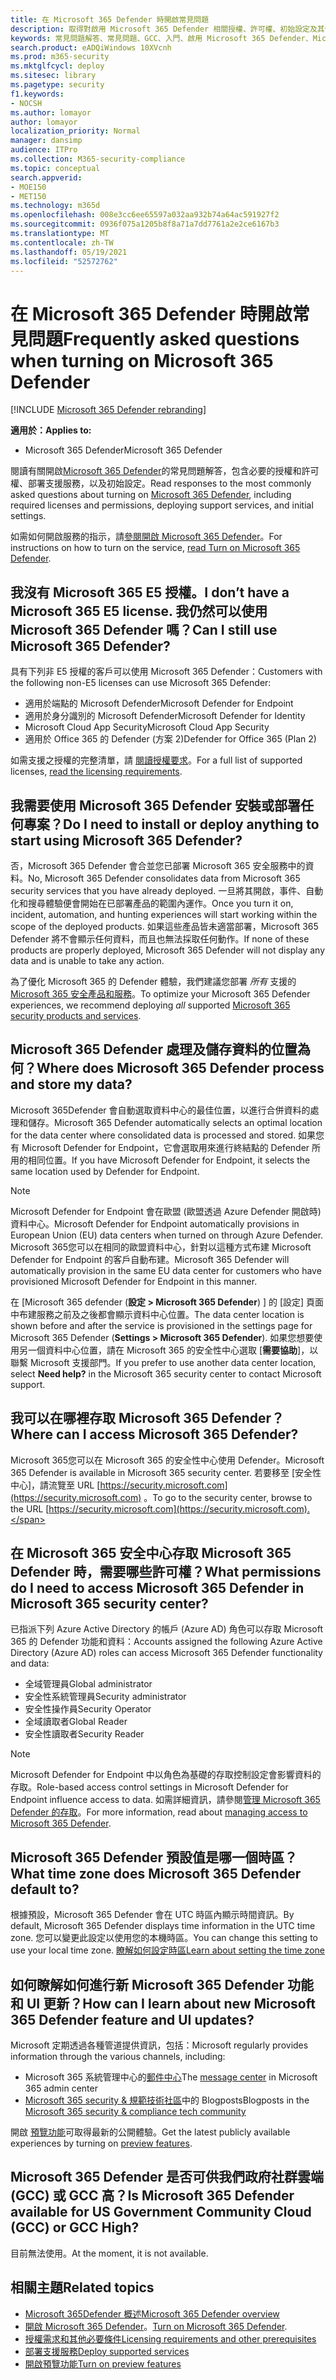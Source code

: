```yaml
---
title: 在 Microsoft 365 Defender 時開啟常見問題
description: 取得對啟用 Microsoft 365 Defender 相關授權、許可權、初始設定及其他產品及服務的最常見問題的答案。
keywords: 常見問題解答、常見問題、GCC、入門、啟用 Microsoft 365 Defender、Microsoft 365 defender、M365、security、data location、必要許可權、授權資格、設定頁面
search.product: eADQiWindows 10XVcnh
ms.prod: m365-security
ms.mktglfcycl: deploy
ms.sitesec: library
ms.pagetype: security
f1.keywords:
- NOCSH
ms.author: lomayor
author: lomayor
localization_priority: Normal
manager: dansimp
audience: ITPro
ms.collection: M365-security-compliance
ms.topic: conceptual
search.appverid:
- MOE150
- MET150
ms.technology: m365d
ms.openlocfilehash: 008e3cc6ee65597a032aa932b74a64ac591927f2
ms.sourcegitcommit: 0936f075a1205b8f8a71a7dd7761a2e2ce6167b3
ms.translationtype: MT
ms.contentlocale: zh-TW
ms.lasthandoff: 05/19/2021
ms.locfileid: "52572762"
---
```

# <a name="frequently-asked-questions-when-turning-on-microsoft-365-defender"></a><span data-ttu-id="e3e37-104">在 Microsoft 365 Defender 時開啟常見問題</span><span class="sxs-lookup"><span data-stu-id="e3e37-104">Frequently asked questions when turning on Microsoft 365 Defender</span></span>

[!INCLUDE [Microsoft 365 Defender rebranding](../includes/microsoft-defender.md)]


<span data-ttu-id="e3e37-105">**適用於：**</span><span class="sxs-lookup"><span data-stu-id="e3e37-105">**Applies to:**</span></span>
- <span data-ttu-id="e3e37-106">Microsoft 365 Defender</span><span class="sxs-lookup"><span data-stu-id="e3e37-106">Microsoft 365 Defender</span></span>

<span data-ttu-id="e3e37-107">閱讀有關開啟[Microsoft 365 Defender](microsoft-365-defender.md)的常見問題解答，包含必要的授權和許可權、部署支援服務，以及初始設定。</span><span class="sxs-lookup"><span data-stu-id="e3e37-107">Read responses to the most commonly asked questions about turning on [Microsoft 365 Defender](microsoft-365-defender.md), including required licenses and permissions, deploying support services, and initial settings.</span></span>

<span data-ttu-id="e3e37-108">如需如何開啟服務的指示，請[參閱開啟 Microsoft 365 Defender](m365d-enable.md)。</span><span class="sxs-lookup"><span data-stu-id="e3e37-108">For instructions on how to turn on the service, [read Turn on Microsoft 365 Defender](m365d-enable.md).</span></span>

## <a name="i-dont-have-a-microsoft-365-e5-license-can-i-still-use-microsoft-365-defender"></a><span data-ttu-id="e3e37-109">我沒有 Microsoft 365 E5 授權。</span><span class="sxs-lookup"><span data-stu-id="e3e37-109">I don’t have a Microsoft 365 E5 license.</span></span> <span data-ttu-id="e3e37-110">我仍然可以使用 Microsoft 365 Defender 嗎？</span><span class="sxs-lookup"><span data-stu-id="e3e37-110">Can I still use Microsoft 365 Defender?</span></span>

<span data-ttu-id="e3e37-111">具有下列非 E5 授權的客戶可以使用 Microsoft 365 Defender：</span><span class="sxs-lookup"><span data-stu-id="e3e37-111">Customers with the following non-E5 licenses can use Microsoft 365 Defender:</span></span>

- <span data-ttu-id="e3e37-112">適用於端點的 Microsoft Defender</span><span class="sxs-lookup"><span data-stu-id="e3e37-112">Microsoft Defender for Endpoint</span></span>
- <span data-ttu-id="e3e37-113">適用於身分識別的 Microsoft Defender</span><span class="sxs-lookup"><span data-stu-id="e3e37-113">Microsoft Defender for Identity</span></span>
- <span data-ttu-id="e3e37-114">Microsoft Cloud App Security</span><span class="sxs-lookup"><span data-stu-id="e3e37-114">Microsoft Cloud App Security</span></span>
- <span data-ttu-id="e3e37-115">適用於 Office 365 的 Defender (方案 2)</span><span class="sxs-lookup"><span data-stu-id="e3e37-115">Defender for Office 365 (Plan 2)</span></span>
 
<span data-ttu-id="e3e37-116">如需支援之授權的完整清單，請 [閱讀授權要求](prerequisites.md#licensing-requirements)。</span><span class="sxs-lookup"><span data-stu-id="e3e37-116">For a full list of supported licenses, [read the licensing requirements](prerequisites.md#licensing-requirements).</span></span>

## <a name="do-i-need-to-install-or-deploy-anything-to-start-using-microsoft-365-defender"></a><span data-ttu-id="e3e37-117">我需要使用 Microsoft 365 Defender 安裝或部署任何專案？</span><span class="sxs-lookup"><span data-stu-id="e3e37-117">Do I need to install or deploy anything to start using Microsoft 365 Defender?</span></span>

<span data-ttu-id="e3e37-118">否，Microsoft 365 Defender 會合並您已部署 Microsoft 365 安全服務中的資料。</span><span class="sxs-lookup"><span data-stu-id="e3e37-118">No, Microsoft 365 Defender consolidates data from Microsoft 365 security services that you have already deployed.</span></span> <span data-ttu-id="e3e37-119">一旦將其開啟，事件、自動化和搜尋體驗便會開始在已部署產品的範圍內運作。</span><span class="sxs-lookup"><span data-stu-id="e3e37-119">Once you turn it on, incident, automation, and hunting experiences will start working within the scope of the deployed products.</span></span> <span data-ttu-id="e3e37-120">如果這些產品皆未適當部署，Microsoft 365 Defender 將不會顯示任何資料，而且也無法採取任何動作。</span><span class="sxs-lookup"><span data-stu-id="e3e37-120">If none of these products are properly deployed, Microsoft 365 Defender will not display any data and is unable to take any action.</span></span>

<span data-ttu-id="e3e37-121">為了優化 Microsoft 365 的 Defender 體驗，我們建議您部署 *所有* 支援的 [Microsoft 365 安全產品和服務](deploy-supported-services.md)。</span><span class="sxs-lookup"><span data-stu-id="e3e37-121">To optimize your Microsoft 365 Defender experiences, we recommend deploying *all* supported [Microsoft 365 security products and services](deploy-supported-services.md).</span></span>

## <a name="where-does-microsoft-365-defender-process-and-store-my-data"></a><span data-ttu-id="e3e37-122">Microsoft 365 Defender 處理及儲存資料的位置為何？</span><span class="sxs-lookup"><span data-stu-id="e3e37-122">Where does Microsoft 365 Defender process and store my data?</span></span>
<span data-ttu-id="e3e37-123">Microsoft 365Defender 會自動選取資料中心的最佳位置，以進行合併資料的處理和儲存。</span><span class="sxs-lookup"><span data-stu-id="e3e37-123">Microsoft 365 Defender automatically selects an optimal location for the data center where consolidated data is processed and stored.</span></span> <span data-ttu-id="e3e37-124">如果您有 Microsoft Defender for Endpoint，它會選取用來進行終結點的 Defender 所用的相同位置。</span><span class="sxs-lookup"><span data-stu-id="e3e37-124">If you have Microsoft Defender for Endpoint, it selects the same location used by Defender for Endpoint.</span></span>

>[!NOTE]
><span data-ttu-id="e3e37-125">Microsoft Defender for Endpoint 會在歐盟 (歐盟透過 Azure Defender 開啟時) 資料中心。</span><span class="sxs-lookup"><span data-stu-id="e3e37-125">Microsoft Defender for Endpoint automatically provisions in European Union (EU) data centers when turned on through Azure Defender.</span></span> <span data-ttu-id="e3e37-126">Microsoft 365您可以在相同的歐盟資料中心，針對以這種方式布建 Microsoft Defender for Endpoint 的客戶自動布建。</span><span class="sxs-lookup"><span data-stu-id="e3e37-126">Microsoft 365 Defender will automatically provision in the same EU data center for customers who have provisioned Microsoft Defender for Endpoint in this manner.</span></span> 

<span data-ttu-id="e3e37-127">在 [Microsoft 365 defender (**設定 > Microsoft 365 Defender**) ] 的 [設定] 頁面中布建服務之前及之後都會顯示資料中心位置。</span><span class="sxs-lookup"><span data-stu-id="e3e37-127">The data center location is shown before and after the service is provisioned in the settings page for Microsoft 365 Defender (**Settings > Microsoft 365 Defender**).</span></span> <span data-ttu-id="e3e37-128">如果您想要使用另一個資料中心位置，請在 Microsoft 365 的安全性中心選取 [**需要協助**]，以聯繫 Microsoft 支援部門。</span><span class="sxs-lookup"><span data-stu-id="e3e37-128">If you prefer to use another data center location, select **Need help?** in the Microsoft 365 security center to contact Microsoft support.</span></span>

## <a name="where-can-i-access-microsoft-365-defender"></a><span data-ttu-id="e3e37-129">我可以在哪裡存取 Microsoft 365 Defender？</span><span class="sxs-lookup"><span data-stu-id="e3e37-129">Where can I access Microsoft 365 Defender?</span></span>

<span data-ttu-id="e3e37-130">Microsoft 365您可以在 Microsoft 365 的安全性中心使用 Defender。</span><span class="sxs-lookup"><span data-stu-id="e3e37-130">Microsoft 365 Defender is available in Microsoft 365 security center.</span></span> <span data-ttu-id="e3e37-131">若要移至 [安全性中心]，請流覽至 URL [https://security.microsoft.com](https://security.microsoft.com) 。</span><span class="sxs-lookup"><span data-stu-id="e3e37-131">To go to the security center, browse to the URL [https://security.microsoft.com](https://security.microsoft.com).</span></span>

##  <a name="what-permissions-do-i-need-to-access-microsoft-365-defender-in-microsoft-365-security-center"></a><span data-ttu-id="e3e37-132">在 Microsoft 365 安全中心存取 Microsoft 365 Defender 時，需要哪些許可權？</span><span class="sxs-lookup"><span data-stu-id="e3e37-132">What permissions do I need to access Microsoft 365 Defender in Microsoft 365 security center?</span></span>

<span data-ttu-id="e3e37-133">已指派下列 Azure Active Directory 的帳戶 (Azure AD) 角色可以存取 Microsoft 365 的 Defender 功能和資料：</span><span class="sxs-lookup"><span data-stu-id="e3e37-133">Accounts assigned the following Azure Active Directory (Azure AD) roles can access Microsoft 365 Defender functionality and data:</span></span>

- <span data-ttu-id="e3e37-134">全域管理員</span><span class="sxs-lookup"><span data-stu-id="e3e37-134">Global administrator</span></span>
- <span data-ttu-id="e3e37-135">安全性系統管理員</span><span class="sxs-lookup"><span data-stu-id="e3e37-135">Security administrator</span></span>
- <span data-ttu-id="e3e37-136">安全性操作員</span><span class="sxs-lookup"><span data-stu-id="e3e37-136">Security Operator</span></span>
- <span data-ttu-id="e3e37-137">全域讀取者</span><span class="sxs-lookup"><span data-stu-id="e3e37-137">Global Reader</span></span>
- <span data-ttu-id="e3e37-138">安全性讀取者</span><span class="sxs-lookup"><span data-stu-id="e3e37-138">Security Reader</span></span>

>[!NOTE]
><span data-ttu-id="e3e37-139">Microsoft Defender for Endpoint 中以角色為基礎的存取控制設定會影響資料的存取。</span><span class="sxs-lookup"><span data-stu-id="e3e37-139">Role-based access control settings in Microsoft Defender for Endpoint influence access to data.</span></span> <span data-ttu-id="e3e37-140">如需詳細資訊，請參閱[管理 Microsoft 365 Defender 的存取](m365d-permissions.md)。</span><span class="sxs-lookup"><span data-stu-id="e3e37-140">For more information, read about [managing access to Microsoft 365 Defender](m365d-permissions.md).</span></span>

## <a name="what-time-zone-does-microsoft-365-defender-default-to"></a><span data-ttu-id="e3e37-141">Microsoft 365 Defender 預設值是哪一個時區？</span><span class="sxs-lookup"><span data-stu-id="e3e37-141">What time zone does Microsoft 365 Defender default to?</span></span>
<span data-ttu-id="e3e37-142">根據預設，Microsoft 365 Defender 會在 UTC 時區內顯示時間資訊。</span><span class="sxs-lookup"><span data-stu-id="e3e37-142">By default, Microsoft 365 Defender displays time information in the UTC time zone.</span></span> <span data-ttu-id="e3e37-143">您可以變更此設定以使用您的本機時區。</span><span class="sxs-lookup"><span data-stu-id="e3e37-143">You can change this setting to use your local time zone.</span></span> [<span data-ttu-id="e3e37-144">瞭解如何設定時區</span><span class="sxs-lookup"><span data-stu-id="e3e37-144">Learn about setting the time zone</span></span>](m365d-time-zone.md)

## <a name="how-can-i-learn-about-new-microsoft-365-defender-feature-and-ui-updates"></a><span data-ttu-id="e3e37-145">如何瞭解如何進行新 Microsoft 365 Defender 功能和 UI 更新？</span><span class="sxs-lookup"><span data-stu-id="e3e37-145">How can I learn about new Microsoft 365 Defender feature and UI updates?</span></span>

<span data-ttu-id="e3e37-146">Microsoft 定期透過各種管道提供資訊，包括：</span><span class="sxs-lookup"><span data-stu-id="e3e37-146">Microsoft regularly provides information through the various channels, including:</span></span>

- <span data-ttu-id="e3e37-147">Microsoft 365 系統管理中心的[郵件中心](../../admin/manage/message-center.md)</span><span class="sxs-lookup"><span data-stu-id="e3e37-147">The [message center](../../admin/manage/message-center.md) in Microsoft 365 admin center</span></span>
- <span data-ttu-id="e3e37-148">[Microsoft 365 security & 規範技術社區](https://techcommunity.microsoft.com/t5/security-privacy-and-compliance/bg-p/securityprivacycompliance)中的 Blogposts</span><span class="sxs-lookup"><span data-stu-id="e3e37-148">Blogposts in the [Microsoft 365 security & compliance tech community](https://techcommunity.microsoft.com/t5/security-privacy-and-compliance/bg-p/securityprivacycompliance)</span></span>

<span data-ttu-id="e3e37-149">開啟 [預覽功能](preview.md)可取得最新的公開體驗。</span><span class="sxs-lookup"><span data-stu-id="e3e37-149">Get the latest publicly available experiences by turning on [preview features](preview.md).</span></span>

## <a name="is-microsoft-365-defender-available-for-us-government-community-cloud-gcc-or-gcc-high"></a><span data-ttu-id="e3e37-150">Microsoft 365 Defender 是否可供我們政府社群雲端 (GCC) 或 GCC 高？</span><span class="sxs-lookup"><span data-stu-id="e3e37-150">Is Microsoft 365 Defender available for US Government Community Cloud (GCC) or GCC High?</span></span>
<span data-ttu-id="e3e37-151">目前無法使用。</span><span class="sxs-lookup"><span data-stu-id="e3e37-151">At the moment, it is not available.</span></span>

## <a name="related-topics"></a><span data-ttu-id="e3e37-152">相關主題</span><span class="sxs-lookup"><span data-stu-id="e3e37-152">Related topics</span></span>

- [<span data-ttu-id="e3e37-153">Microsoft 365Defender 概述</span><span class="sxs-lookup"><span data-stu-id="e3e37-153">Microsoft 365 Defender overview</span></span>](microsoft-365-defender.md)
- <span data-ttu-id="e3e37-154">[開啟 Microsoft 365 Defender](m365d-enable.md)。</span><span class="sxs-lookup"><span data-stu-id="e3e37-154">[Turn on Microsoft 365 Defender](m365d-enable.md).</span></span>
- [<span data-ttu-id="e3e37-155">授權需求和其他必要條件</span><span class="sxs-lookup"><span data-stu-id="e3e37-155">Licensing requirements and other prerequisites</span></span>](prerequisites.md)
- [<span data-ttu-id="e3e37-156">部署支援服務</span><span class="sxs-lookup"><span data-stu-id="e3e37-156">Deploy supported services</span></span>](deploy-supported-services.md)
- [<span data-ttu-id="e3e37-157">開啟預覽功能</span><span class="sxs-lookup"><span data-stu-id="e3e37-157">Turn on preview features</span></span>](preview.md)
